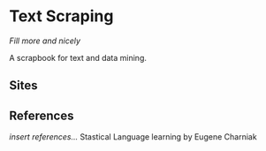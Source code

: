 # Text Scraping
*Fill more and nicely* 

A  scrapbook for text and data mining.

## Sites

## References
*insert references...*
Stastical Language learning by Eugene Charniak

